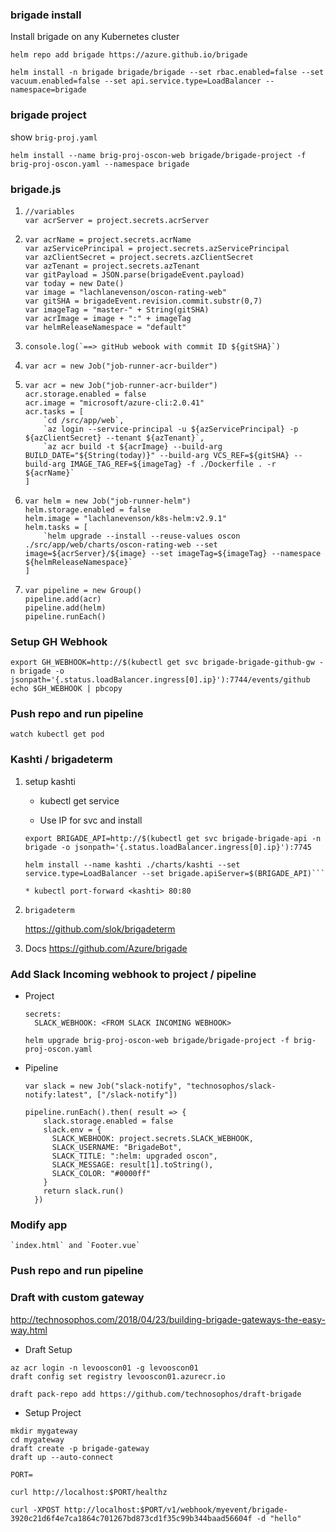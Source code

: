 ### brigade install

Install brigade on any Kubernetes cluster

```
helm repo add brigade https://azure.github.io/brigade
    
helm install -n brigade brigade/brigade --set rbac.enabled=false --set vacuum.enabled=false --set api.service.type=LoadBalancer --namespace=brigade
```

### brigade project

show `brig-proj.yaml`

```helm install --name brig-proj-oscon-web brigade/brigade-project -f brig-proj-oscon.yaml --namespace brigade```

### brigade.js

1. 
    ```
    //variables
    var acrServer = project.secrets.acrServer
    ```
2. 
    ```
    var acrName = project.secrets.acrName
    var azServicePrincipal = project.secrets.azServicePrincipal
    var azClientSecret = project.secrets.azClientSecret
    var azTenant = project.secrets.azTenant
    var gitPayload = JSON.parse(brigadeEvent.payload)
    var today = new Date()
    var image = "lachlanevenson/oscon-rating-web"
    var gitSHA = brigadeEvent.revision.commit.substr(0,7)
    var imageTag = "master-" + String(gitSHA)
    var acrImage = image + ":" + imageTag
    var helmReleaseNamespace = "default"
    ```
3. 
    ```
    console.log(`==> gitHub webook with commit ID ${gitSHA}`)
    ```
4. 
    ```
    var acr = new Job("job-runner-acr-builder")
    ```
5. 
    ```
    var acr = new Job("job-runner-acr-builder")
    acr.storage.enabled = false
    acr.image = "microsoft/azure-cli:2.0.41"
    acr.tasks = [
        `cd /src/app/web`,
        `az login --service-principal -u ${azServicePrincipal} -p ${azClientSecret} --tenant ${azTenant}`,
        `az acr build -t ${acrImage} --build-arg BUILD_DATE="${String(today)}" --build-arg VCS_REF=${gitSHA} --build-arg IMAGE_TAG_REF=${imageTag} -f ./Dockerfile . -r ${acrName}`
    ]
    ```
6. 
    ```
    var helm = new Job("job-runner-helm")
    helm.storage.enabled = false
    helm.image = "lachlanevenson/k8s-helm:v2.9.1"
    helm.tasks = [
        `helm upgrade --install --reuse-values oscon ./src/app/web/charts/oscon-rating-web --set image=${acrServer}/${image} --set imageTag=${imageTag} --namespace ${helmReleaseNamespace}`
    ]
    ```
7. 
    ```
    var pipeline = new Group()
    pipeline.add(acr)
    pipeline.add(helm)
    pipeline.runEach()
    ```

### Setup GH Webhook

```
export GH_WEBHOOK=http://$(kubectl get svc brigade-brigade-github-gw -n brigade -o jsonpath='{.status.loadBalancer.ingress[0].ip}'):7744/events/github
echo $GH_WEBHOOK | pbcopy
```

### Push repo and run pipeline

```watch kubectl get pod```

### Kashti / brigadeterm

1. setup kashti

    * kubectl get service 
    
    * Use IP for svc and install

    ```
    export BRIGADE_API=http://$(kubectl get svc brigade-brigade-api -n brigade -o jsonpath='{.status.loadBalancer.ingress[0].ip}'):7745

    helm install --name kashti ./charts/kashti --set service.type=LoadBalancer --set brigade.apiServer=$(BRIGADE_API)```

    * kubectl port-forward <kashti> 80:80

2. `brigadeterm`

    https://github.com/slok/brigadeterm 
    
3. Docs https://github.com/Azure/brigade 

### Add Slack Incoming webhook to project / pipeline
    
* Project
    
    ```
    secrets:
      SLACK_WEBHOOK: <FROM SLACK INCOMING WEBHOOK>
    ```

    ```helm upgrade brig-proj-oscon-web brigade/brigade-project -f brig-proj-oscon.yaml```

* Pipeline 
    
    ```
    var slack = new Job("slack-notify", "technosophos/slack-notify:latest", ["/slack-notify"])

    pipeline.runEach().then( result => {
        slack.storage.enabled = false
        slack.env = {
          SLACK_WEBHOOK: project.secrets.SLACK_WEBHOOK,
          SLACK_USERNAME: "BrigadeBot",
          SLACK_TITLE: ":helm: upgraded oscon",
          SLACK_MESSAGE: result[1].toString(),
          SLACK_COLOR: "#0000ff"
        }
        return slack.run()
      })
    ```

### Modify app 
    
    `index.html` and `Footer.vue`

### Push repo and run pipeline

### Draft with custom gateway

http://technosophos.com/2018/04/23/building-brigade-gateways-the-easy-way.html

* Draft Setup
```
az acr login -n levooscon01 -g levooscon01
draft config set registry levooscon01.azurecr.io

draft pack-repo add https://github.com/technosophos/draft-brigade
```

* Setup Project

```
mkdir mygateway
cd mygateway
draft create -p brigade-gateway
draft up --auto-connect

PORT=

curl http://localhost:$PORT/healthz

curl -XPOST http://localhost:$PORT/v1/webhook/myevent/brigade-3920c21d6f4e7ca1864c701267bd873cd1f35c99b344baad56604f -d "hello"
```


